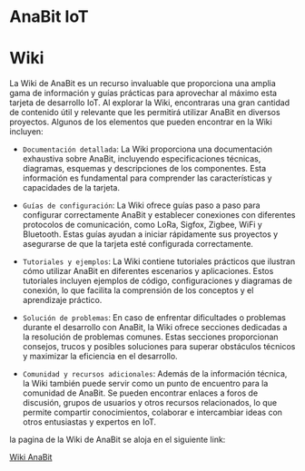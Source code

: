 # AnaBit IoT


# Wiki

La Wiki de AnaBit es un recurso invaluable que proporciona una amplia gama de información y guías prácticas para aprovechar al máximo esta tarjeta de desarrollo IoT. Al explorar la Wiki, encontraras una gran cantidad de contenido útil y relevante que les permitirá utilizar AnaBit en diversos proyectos. Algunos de los elementos que pueden encontrar en la Wiki incluyen:

-   `Documentación detallada`: La Wiki proporciona una documentación exhaustiva sobre AnaBit, incluyendo especificaciones técnicas, diagramas, esquemas y descripciones de los componentes. Esta información es fundamental para comprender las características y capacidades de la tarjeta.

-   `Guías de configuración`: La Wiki ofrece guías paso a paso para configurar correctamente AnaBit y establecer conexiones con diferentes protocolos de comunicación, como LoRa, Sigfox, Zigbee, WiFi y Bluetooth. Estas guías ayudan a iniciar rápidamente sus proyectos y asegurarse de que la tarjeta esté configurada correctamente.

-   `Tutoriales y ejemplos`: La Wiki contiene tutoriales prácticos que ilustran cómo utilizar AnaBit en diferentes escenarios y aplicaciones. Estos tutoriales incluyen ejemplos de código, configuraciones y diagramas de conexión, lo que facilita la comprensión de los conceptos y el aprendizaje práctico.

-   `Solución de problemas`: En caso de enfrentar dificultades o problemas durante el desarrollo con AnaBit, la Wiki ofrece secciones dedicadas a la resolución de problemas comunes. Estas secciones proporcionan consejos, trucos y posibles soluciones para superar obstáculos técnicos y maximizar la eficiencia en el desarrollo.

-   `Comunidad y recursos adicionales`: Además de la información técnica, la Wiki también puede servir como un punto de encuentro para la comunidad de AnaBit. Se pueden encontrar enlaces a foros de discusión, grupos de usuarios y otros recursos relacionados, lo que permite compartir conocimientos, colaborar e intercambiar ideas con otros entusiastas y expertos en IoT.

la pagina de la Wiki de AnaBit se aloja en el siguiente link:

[Wiki AnaBit](https://anabit-iot.readthedocs.io/es/latest/)
